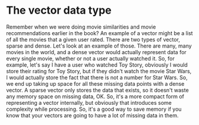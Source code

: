 # The vector data type

Remember when we were doing movie similarities and movie recommendations earlier in the book? An example of a vector might be a list of all the movies that a given user rated. There are two types of vector, sparse and dense. Let's look at an example of those. There are many, many movies in the world, and a dense vector would actually represent data for every single movie, whether or not a user actually watched it. So, for example, let's say I have a user who watched Toy Story, obviously I would store their rating for Toy Story, but if they didn't watch the movie Star Wars, I would actually store the fact that there is not a number for Star Wars. So, we end up taking up space for all these missing data points with a dense vector. A sparse vector only stores the data that exists, so it doesn't waste any memory space on missing data, OK. So, it's a more compact form of representing a vector internally, but obviously that introduces some complexity while processing. So, it's a good way to save memory if you know that your vectors are going to have a lot of missing data in them.

